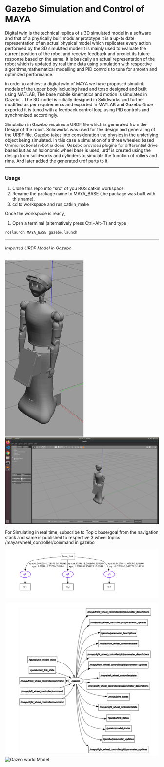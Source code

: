 # Gazebo Simulation and Control of MAYA
Digital twin is the technical replica of a 3D simulated model in a software and that of a physically built modular prototype.It is a up-to date representation of an actual physical model which replicates every action performed by the 3D simulated model.It is mainly used to evaluate the current position of the robot and receive feedback and predict its future response based on the same. It is basically an actual representation of the robot which is updated by real time data using simulation with respective algorithms,mathematical modelling and PID controls to tune for smooth and optimized performance.

In order to achieve a digital twin of MAYA we have proposed simulink models of the upper body including head and torso designed and built using MATLAB, The base mobile kinematics and motion is simulated in Gazebo . The 3D model is initially designed in Solidworks and further modified as per requirements and exported in MATLAB and Gazebo.Once exported it is tuned with a feedback control loop using PID controls and synchronized accordingly.

Simulation in Gazebo requires a URDF file which is generated from the Design of the robot. Solidworks was used for the design and generating of the URDF file. Gazebo takes into consideration the physics in the underlying object being simulated. In this case a simulation of a three wheeled based Omnidirectional robot is done.
Gazebo provides plugins for differential drive based but as an holonomic wheel base is used, urdf is created using the design from solidworks and cylinders to simulate the function of rollers and rims. And later added the generated urdf parts to it.

-------------------------------------------------------------------------------------------------------------------------------------------

### Usage
1. Clone this repo into "src" of you ROS catkin workspace.
2. Rename the package name to MAYA_BASE (the package was built with this name).
3. cd to workspace and run catkin_make


Once the workspace is ready,
1. Open a terminal (alternatively press Ctrl+Alt+T) and type
```
roslaunch MAYA_BASE gazebo.launch
```



-------------------------------------------------------------------------------------------------------------------------------------------

######              Imported URDF Model in Gazebo
![Imported URDF Model in Gazebo](https://github.com/MAYA-1-0/Digital_Twin-Gazebo/blob/main/images/Screenshot%20from%202022-02-17%2020-27-57.png)
![Imported URDF Model in Gazebo](https://github.com/MAYA-1-0/Digital_Twin-Gazebo/blob/main/images/Screenshot%20from%202022-02-17%2020-28-05.png)


For Simulating in real time, subscribe to Topic base/goal from the navigation stack and same is published to respective 3 wheel topics /maya/wheel_controller/command in gazebo

![Rqt Graph representing URDF Joints](https://github.com/MAYA-1-0/Digital_Twin-Gazebo/blob/main/images/Screenshot%20from%202022-02-22%2021-54-35.png)

![Controller Nodes for Simulation](https://github.com/MAYA-1-0/Digital_Twin-Gazebo/blob/main/images/Screenshot%20from%202022-02-22%2021-54-55.png)
![Gazeo world Model]()









